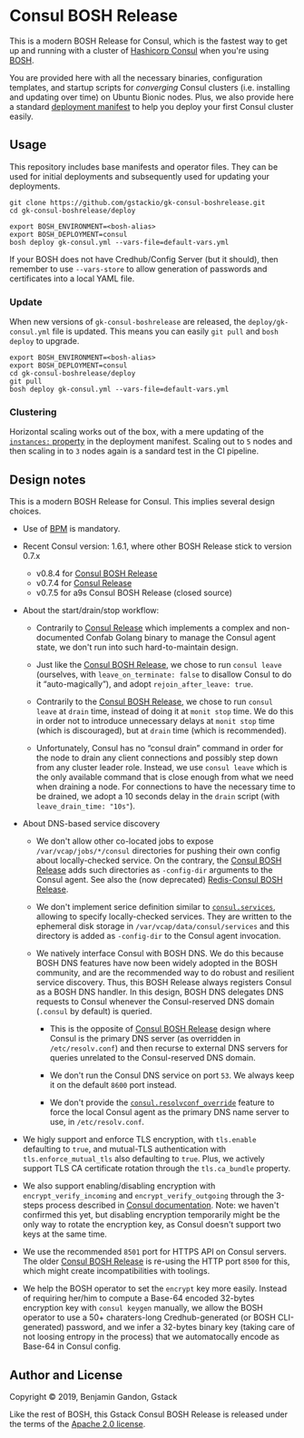 # Consul BOSH Release

This is a modern BOSH Release for Consul, which is the fastest way to get up
and running with a cluster of [Hashicorp Consul][hashicorp_consul] when you're
using [BOSH][bosh_io].

You are provided here with all the necessary binaries, configuration
templates, and startup scripts for _converging_ Consul clusters (i.e.
installing and updating over time) on Ubuntu Bionic nodes. Plus, we also
provide here a standard [deployment manifest][depl_manifest] to help you
deploy your first Consul cluster easily.

[bosh_io]: https://bosh.io/
[hashicorp_consul]: https://www.consul.io/
[depl_manifest]: ./deploy/gk-consul.yml



## Usage

This repository includes base manifests and operator files. They can be used
for initial deployments and subsequently used for updating your deployments.

```
git clone https://github.com/gstackio/gk-consul-boshrelease.git
cd gk-consul-boshrelease/deploy

export BOSH_ENVIRONMENT=<bosh-alias>
export BOSH_DEPLOYMENT=consul
bosh deploy gk-consul.yml --vars-file=default-vars.yml
```

If your BOSH does not have Credhub/Config Server (but it should), then
remember to use `--vars-store` to allow generation of passwords and
certificates into a local YAML file.



### Update

When new versions of `gk-consul-boshrelease` are released, the
`deploy/gk-consul.yml` file is updated. This means you can easily `git pull`
and `bosh deploy` to upgrade.

```
export BOSH_ENVIRONMENT=<bosh-alias>
export BOSH_DEPLOYMENT=consul
cd gk-consul-boshrelease/deploy
git pull
bosh deploy gk-consul.yml --vars-file=default-vars.yml
```



### Clustering

Horizontal scaling works out of the box, with a mere updating of the
[`instances:` property][instances_prop] in the deployment manifest. Scaling
out to `5` nodes and then scaling in to `3` nodes again is a sandard test in
the CI pipeline.

[instances_prop]: ./deploy/gk-consul.yml#L6



## Design notes

This is a modern BOSH Release for Consul. This implies several design choices.

- Use of [BPM][bpm_doc] is mandatory.

- Recent Consul version: 1.6.1, where other BOSH Release stick to version 0.7.x
  - v0.8.4 for [Consul BOSH Release][consul_boshrelease]
  - v0.7.4 for [Consul Release][consul_release]
  - v0.7.5 for a9s Consul BOSH Release (closed source)

- About the start/drain/stop workflow:

  - Contrarily to [Consul Release][consul_release] which implements a complex
    and non-documented Confab Golang binary to manage the Consul agent state,
    we don't run into such hard-to-maintain design.

  - Just like the [Consul BOSH Release][consul_boshrelease], we chose to run
    `consul leave` (ourselves, with `leave_on_terminate: false` to disallow
    Consul to do it “auto-magically”), and adopt `rejoin_after_leave: true`.

  - Contrarily to the [Consul BOSH Release][consul_boshrelease], we chose to
    run `consul leave` at `drain` time, instead of doing it at `monit stop`
    time. We do this in order not to introduce unnecessary delays at
    `monit stop` time (which is discouraged), but at `drain` time (which is
    recommended).

  - Unfortunately, Consul has no “consul drain” command in order for the node
    to drain any client connections and possibly step down from any cluster
    leader role. Instead, we use `consul leave` which is the only available
    command that is close enough from what we need when draining a node. For
    connections to have the necessary time to be drained, we adopt a 10
    seconds delay in the `drain` script (with `leave_drain_time: "10s"`).

- About DNS-based service discovery

  - We don't allow other co-located jobs to expose `/var/vcap/jobs/*/consul`
    directories for pushing their own config about locally-checked service. On
    the contrary, the [Consul BOSH Release][consul_boshrelease] adds such
    directories as `-config-dir` arguments to the Consul agent. See also the
    (now deprecated) [Redis-Consul BOSH Release][redis_consul_boshrelease].

  - We don't implement serice definition similar to
    [`consul.services`][consul_services], allowing to specify locally-checked
    services. They are written to the ephemeral disk storage in
    `/var/vcap/data/consul/services` and this directory is added as
    `-config-dir` to the Consul agent invocation.

  - We natively interface Consul with BOSH DNS. We do this because BOSH DNS
    features have now been widely adopted in the BOSH community, and are the
    recommended way to do robust and resilient service discovery. Thus, this
    BOSH Release always registers Consul as a BOSH DNS handler. In this
    design, BOSH DNS delegates DNS requests to Consul whenever the
    Consul-reserved DNS domain (`.consul` by default) is queried.

    - This is the opposite of [Consul BOSH Release][consul_boshrelease] design
      where Consul is the primary DNS server (as overridden in
      `/etc/resolv.conf`) and then recurse to external DNS servers for queries
      unrelated to the Consul-reserved DNS domain.

    - We don't run the Consul DNS service on port `53`. We always keep it on
      the default `8600` port instead.

    - We don't provide the
      [`consul.resolvconf_override`][consul_resolvconf_override] feature to
      force the local Consul agent as the primary DNS name server to use, in
      `/etc/resolv.conf`.

- We higly support and enforce TLS encryption, with `tls.enable` defaulting to
  `true`, and mutual-TLS authentication with `tls.enforce_mutual_tls` also
  defaulting to `true`. Plus, we actively support TLS CA certificate rotation
  through the `tls.ca_bundle` property.

- We also support enabling/disabling encryption with `encrypt_verify_incoming`
  and `encrypt_verify_outgoing` through the 3-steps process described in
  [Consul documentation][enable_encrypt_existing_cluster]. Note: we haven't
  confirmed this yet, but disabling encryption temporarily might be the only
  way to rotate the encryption key, as Consul doesn't support two keys at the
  same time.

- We use the recommended `8501` port for HTTPS API on Consul servers. The
  older [Consul BOSH Release][consul_boshrelease] is re-using the HTTP port
  `8500` for this, which might create incompatibilities with toolings.

- We help the BOSH operator to set the `encrypt` key more easily. Instead of
  requiring her/him to compute a Base-64 encoded 32-bytes encryption key with
  `consul keygen` manually, we allow the BOSH operator to use a 50+
  charaters-long Credhub-generated (or BOSH CLI-generated) password, and we
  infer a 32-bytes binary key (taking care of not loosing entropy in the
  process) that we automatocally encode as Base-64 in Consul config.

[bpm_doc]: https://bosh.io/docs/bpm/bpm/
[consul_boshrelease]: https://bosh.io/releases/github.com/cloudfoundry-community/consul-boshrelease
[consul_release]: https://bosh.io/releases/github.com/cloudfoundry-incubator/consul-release
[consul_services]: https://github.com/cloudfoundry-community/consul-boshrelease/blob/master/jobs/consul/spec#L72-L73
[consul_resolvconf_override]: https://github.com/cloudfoundry-community/consul-boshrelease/blob/master/jobs/consul/spec#L36-L38
[redis_consul_boshrelease]: https://github.com/cloudfoundry-community-attic/redis-consul-boshrelease
[enable_encrypt_existing_cluster]: https://learn.hashicorp.com/consul/security-networking/agent-encryption#enable-on-an-existing-cluster



## Author and License

Copyright © 2019, Benjamin Gandon, Gstack

Like the rest of BOSH, this Gstack Consul BOSH Release is released under the
terms of the [Apache 2.0 license](http://www.apache.org/licenses/LICENSE-2.0).
